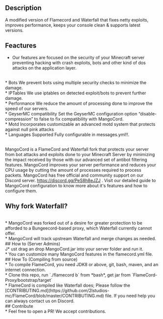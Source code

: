 

## Description
A modified version of Flamecord and Waterfall that fixes netty exploits, improves performance, keeps your console clean & supports latest versions.

## Feactures
* Our features are focused on the security of your Minecraft server preventing hacking with crash exploits, bots and other kind of dos attacks on the application layer.
<br>
* Bots
We prevent bots using multiple security checks to minimize the damage.
<br>
* IPTables
We use iptables on detected exploit/bots to prevent further damage.
<br>
* Performance
We reduce the amount of processing done to improve the speed of our servers.
<br>
* GeyserMC compatibility
Set the GeyserMC configuration option “disable-compression” to false to fix compatibility with MangoCord.
<br>
* Motd
Incorporates customizable an advanced motd system that protects against null pink attacks
<br>
* Languages Supported
Fully configurable in messages.yml!!.
<br><br>

MangoCord is a FlameCord and Waterfall fork that protects your server from bot attacks and exploits done to your Minecraft Server by minimizing the impact received by those with our advanced set of antibot filtering features. MangoCord improves your server performance and reduces your CPU usage by cutting the amount of processes required to process packets. MangoCord has free official and community support on our Discord server. https://discord.gg/PeS8h8eJZJ . Visit our detailed guide to MangoCord configuration to know more about it's features and how to configure them.
<br>
## Why fork Waterfall?
<br>
* MangoCord  was forked out of a desire for greater protection to be afforded to a Bungeecord-based proxy, which Waterfall currently cannot offer.
<br>
* MangoCord  will track upstream Waterfall and merge changes as needed.
<br>
## How to (Server Admins)
<br>
J* ust drag an drop MangoCord.jar into your server folder and run it.
<br>
* You can customize many MangoCord features in the flamecord.yml file.
<br>
## How To (Compiling from source)
<br>
* To compile FlameCord, you need JDK8 or above, git, bash, maven, and an internet connection.
<br>
* Clone this repo, run `./flamecord b` from *bash*, get jar from `FlameCord-Proxy/bootstrap/target`
<br>
* FlameCord is compiled like Waterfall does; Please follow the [CONTRIBUTING.md](https://github.com/2lstudios-mc/FlameCord/blob/master/CONTRIBUTING.md) file. If you need help you can always contact us on Discord.
<br>
## Contribute
<br>
* Feel free to open a PR! We accept contributions.
